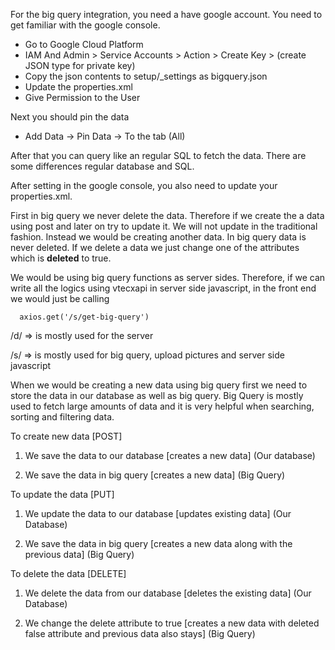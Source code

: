 For the big query integration, you need a have google account. You need to get familiar with the google console.

* Go to Google Cloud Platform
* IAM And Admin > Service Accounts > Action > Create Key > (create JSON type for private key)
* Copy the json contents to setup/_settings as bigquery.json
* Update the properties.xml
* Give Permission to the User


Next you should pin the data
+ Add Data -> Pin Data -> To the tab (All)

After that you can query like an regular SQL to fetch the data. There are some differences regular database and SQL.

After setting in the google console, you also need to update your properties.xml.

First in big query we never delete the data. Therefore if we create the a data using post and later on try to update it. We will not update in the traditional fashion. Instead we would be creating another data. In big query data is never deleted. If we delete a data we just change one of the attributes which is **deleted** to true.

We would be using big query functions as server sides. Therefore, if we can write all the logics using vtecxapi in server side javascript, in the front end we would just be calling

```
  axios.get('/s/get-big-query')
```

/d/ => is mostly used for the server

/s/ => is mostly used for big query, upload pictures and server side javascript

When we would be creating a new data using big query first we need to store the data in our database as well as big query.
Big Query is mostly used to fetch large amounts of data and it is very helpful when searching, sorting and filtering data.


To create new data [POST]

1. We save the data to our database [creates a new data] (Our database)

2. We save the data in big query [creates a new data] (Big Query)


To update the data [PUT]

1. We update the data to our database [updates existing data] (Our Database)

2. We save the data in big query [creates a new data along with the previous data] (Big Query)


To delete the data [DELETE]

1. We delete the data from our database [deletes the existing data] (Our Database)

2. We change the delete attribute to true [creates a new data with deleted false attribute and previous data also stays] (Big Query)